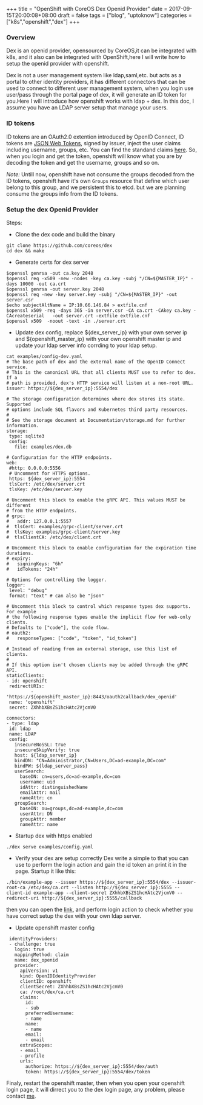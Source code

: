 +++
title = "OpenShift with CoreOS Dex Openid Provider"
date = 2017-09-15T20:00:08+08:00
draft = false
tags = ["blog", "uptoknow"]
categories = ["k8s","openshift","dex"]
+++
### Overview
Dex is an openid provider, opensourced by CoreOS,it can be integrated with k8s, and it also can be integrated with OpenShift,here I will write how to setup the openid provider with openshift.

Dex is not a user management system like ldap,saml,etc. but acts as a portal to other identity providers, it has different connectors that can be used to connect to different user
management system, when you login use user/pass through the portal page of dex, it will generate an ID token for you.Here I will introduce how openshift works with ldap + dex.
In this doc, I assume you have an LDAP server setup that manage your users.

### ID tokens
  ID tokens are an OAuth2.0 extention introduced by OpenID Connect, ID tokens are [JSON Web Tokens](https://jwt.io/), signed by issuer, inject the user claims including username, groups, etc.
You can find the standand claims [here](https://openid.net/specs/openid-connect-core-1_0.html#StandardClaims). So, when you login and get the token, openshift will know what you are by decoding the
token and get the username, groups and so on.

*Note:* Untill now, openshift have not consume the groups decoded from the ID tokens, openshift have it's own `Groups` resource that define which user belong to this group, and we persistent this to etcd.
but we are planning consume the groups info from the ID tokens.

### Setup the dex Openid Provider
Steps:

* Clone the dex code and build the binary

```
git clone https://github.com/coreos/dex
cd dex && make
```
* Generate certs for dex server

```
$openssl genrsa -out ca.key 2048
$openssl req -x509 -new -nodes -key ca.key -subj "/CN=${MASTER_IP}" -days 10000 -out ca.crt
$openssl genrsa -out server.key 2048
$openssl req -new -key server.key -subj "/CN=${MASTER_IP}" -out server.csr
$echo subjectAltName = IP:10.66.146.84 > extfile.cnf
$openssl x509 -req -days 365 -in server.csr -CA ca.crt -CAkey ca.key -CAcreateserial   -out server.crt -extfile extfile.cnf
$openssl x509  -noout -text -in ./server.crt
```
* Update dex config, replace ${dex_server_ip} with your own server ip and ${openshift_master_ip} with your own openshift master ip
and update your ldap server info corrding to your ldap setup.

```
cat examples/config-dev.yaml
# The base path of dex and the external name of the OpenID Connect service.
# This is the canonical URL that all clients MUST use to refer to dex. If a
# path is provided, dex's HTTP service will listen at a non-root URL.
issuer: https://${dex_server_ip}:5554/dex

# The storage configuration determines where dex stores its state. Supported
# options include SQL flavors and Kubernetes third party resources.
#
# See the storage document at Documentation/storage.md for further information.
storage:
 type: sqlite3
 config:
   file: examples/dex.db

# Configuration for the HTTP endpoints.
web:
 #http: 0.0.0.0:5556
 # Uncomment for HTTPS options.
 https: ${dex_server_ip}:5554
 tlsCert: /etc/dex/server.crt
 tlsKey: /etc/dex/server.key

# Uncomment this block to enable the gRPC API. This values MUST be different
# from the HTTP endpoints.
# grpc:
#   addr: 127.0.0.1:5557
#  tlsCert: examples/grpc-client/server.crt
#  tlsKey: examples/grpc-client/server.key
#  tlsClientCA: /etc/dex/client.crt

# Uncomment this block to enable configuration for the expiration time durations.
# expiry:
#   signingKeys: "6h"
#   idTokens: "24h"

# Options for controlling the logger.
logger:
 level: "debug"
 format: "text" # can also be "json"

# Uncomment this block to control which response types dex supports. For example
# the following response types enable the implicit flow for web-only clients.
# Defaults to ["code"], the code flow.
# oauth2:
#   responseTypes: ["code", "token", "id_token"]

# Instead of reading from an external storage, use this list of clients.
#
# If this option isn't chosen clients may be added through the gRPC API.
staticClients:
- id: openshift
 redirectURIs:
         - 'https://${openshift_master_ip}:8443/oauth2callback/dex_openid'
 name: 'openshift'
 secret: ZXhhbXBsZS1hcHAtc2VjcmV0

connectors:
- type: ldap
 id: ldap
 name: LDAP
 config:
   insecureNoSSL: true
   insecureSkipVerify: true
   host: ${ldap_server_ip}
   bindDN: "CN=Administrator,CN=Users,DC=ad-example,DC=com"
   bindPW: ${ldap_server_pass}
   userSearch:
     baseDN: cn=users,dc=ad-example,dc=com
     username: uid
     idAttr: distinguishedName
     emailAttr: mail
     nameAttr: cn
   groupSearch:
     baseDN: ou=groups,dc=ad-example,dc=com
     userAttr: DN
     groupAttr: member
     nameAttr: name
```

* Startup dex with https enabled

```
./dex serve examples/config.yaml
```
* Verify your dex are setup correctly
Dex write a simple to that you can use to perform the login action and gain the id token an print it in the page.
Startup it like this:

```
./bin/example-app --issuer https://${dex_server_ip}:5554/dex --issuer-root-ca /etc/dex/ca.crt --listen http://${dex_server_ip}:5555 --client-id example-app --client-secret ZXhhbXBsZS1hcHAtc2VjcmV0 --redirect-uri http://${dex_server_ip}:5555/callback
```
then you can open the [link](http://${dex_server_ip}:5555), and perform login action to check whether you have correct setup the dex with your own ldap server.

* Update openshift master config

```
 identityProviders:
 - challenge: true
   login: true
   mappingMethod: claim
   name: dex_openid
   provider:
     apiVersion: v1
     kind: OpenIDIdentityProvider
     clientID: openshift
     clientSecret: ZXhhbXBsZS1hcHAtc2VjcmV0
     ca: /root/dex/ca.crt
     claims:
       id:
       - sub
       preferredUsername:
       - name
       name:
       - name
       email:
       - email
     extraScopes:
     - email
     - profile
     urls:
       authorize: https://${dex_server_ip}:5554/dex/auth
       token: https://${dex_server_ip}:5554/dex/token
```
Finaly, restart the openshift master, then when you open your openshift login page, it will dirrect you to the dex login page, any problem, please contact [me](mailto:smarterhaoran@gmail.com).



